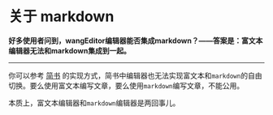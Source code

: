 # 关于 markdown

**好多使用者问到，wangEditor编辑器能否集成markdown？——答案是：富文本编辑器无法和markdown集成到一起。**

-----


你可以参考 [简书](http://www.jianshu.com/) 的实现方式，简书中编辑器也无法实现富文本和`markdown`的自由切换。要么使用富文本编写文章，要么使用`markdown`编写文章，不能公用。

本质上，富文本编辑器和`markdown`编辑器是两回事儿。


